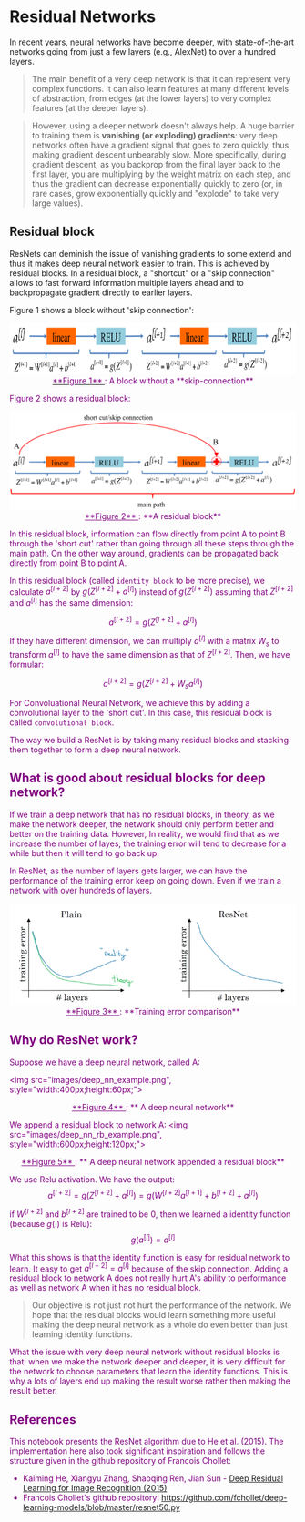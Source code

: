 
# Residual Networks

In recent years, neural networks have become deeper, with state-of-the-art networks going from just a few layers (e.g., AlexNet) to over a hundred layers.

> The main benefit of a very deep network is that it can represent very complex functions. It can also learn features at many different levels of abstraction, from edges (at the lower layers) to very complex features (at the deeper layers). 

> However, using a deeper network doesn't always help. A huge barrier to training them is <b>vanishing (or exploding) gradients</b>: very deep networks often have a gradient signal that goes to zero quickly, thus making gradient descent unbearably slow. More specifically, during gradient descent, as you backprop from the final layer back to the first layer, you are multiplying by the weight matrix on each step, and thus the gradient can decrease exponentially quickly to zero (or, in rare cases, grow exponentially quickly and "explode" to take very large values). 

## Residual block

ResNets can deminish the issue of vanishing gradients to some extend and thus it makes deep neural network easier to train. This is achieved by residual blocks. In a residual block, a "shortcut" or a "skip connection" allows to fast forward information multiple layers ahead and to backpropagate gradient directly to earlier layers.

Figure 1 shows a block without 'skip connection':

<img src="images/block_without_short_cut.png" style="width:800px;height:90px;">
<caption><center> <u> <font color='purple'> **Figure 1** </u><font color='purple'>  : A block without a **skip-connection** <br> </center></caption>

Figure 2 shows a residual block:

<img src="images/residual_block.png" style="width:800px">
<caption><center> <u> <font color='purple'> **Figure 2** </u><font color='purple'>  : **A residual block** <br> </center></caption>
    
In this residual block, information can flow directly from point A to point B through the 'short cut' rather than going through all these steps through the main path. On the other way around, gradients can be propagated back directly from point B to point A. 

In this residual block (called `identity block` to be more precise), we calculate $a^{[l+2]}$ by $g(Z^{[l+2]} + a^{[l]})$ instead of $g(Z^{[l+2]})$ assuming that $Z^{[l+2]}$ and $a^{[l]}$ has the same dimension:

$$ a^{[l+2]} = g(Z^{[l+2]} + a^{[l]}) $$

If they have different dimension, we can multiply $a^{[l]}$ with a matrix $W_s$ to transform $a^{[l]}$ to have the same dimension as that of $Z^{[l+2]}$. Then, we have formular:

$$ a^{[l+2]} = g(Z^{[l+2]} + W_s a^{[l]}) $$

For Convoluational Neural Network, we achieve this by adding a convolutional layer to the 'short cut'. In this case, this residual block is called `convolutional block`. 

The way we build a ResNet is by taking many residual blocks and stacking them together to form a deep neural network.

## What is good about residual blocks for deep network?

If we train a deep network that has no residual blocks, in theory, as we make the network deeper, the network should only perform better and better on the training data. However, In reality, we would find that as we increase the number of layes, the training error will tend to decrease for a while but then it will tend to go back up. 

In ResNet, as the number of layers gets larger, we can have the performance of the training error keep on going down. Even if we train a network with over hundreds of layers.

<img src="images/training_error_comparison.png">
<caption><center> <u> <font color='purple'> **Figure 3** </u><font color='purple'>  : **Training error comparison** <br> </center></caption>

## Why do ResNet work?

Suppose we have a deep neural network, called A:
    
<img src="images/deep_nn_example.png", style="width:400px;height:60px;">
<caption><center> <u> <font color='purple'> **Figure 4** </u><font color='purple'>  : ** A deep neural network** <br> </center></caption>

We append a residual block to network A:
<img src="images/deep_nn_rb_example.png", style="width:600px;height:120px;">
<caption><center> <u> <font color='purple'> **Figure 5** </u><font color='purple'>  : ** A deep neural network appended a residual block** <br> </center></caption>

We use Relu activation. We have the output:
    $$ a^{[l+2]} = g(Z^{[l+2]} + a^{[l]}) = g(W^{[l+2]}a^{[l+1]} + b^{[l+2]} + a^{[l]})$$

if $W^{[l+2]}$ and $b^{[l+2]}$ are trained to be 0, then we learned a identity function (because $g(.)$ is Relu):
    $$ g(a^{[l]}) = a^{[l]} $$

What this shows is that the identity function is easy for residual network to learn. It easy to get $a^{[l+2]} = a^{[l]}$ because of the skip connection. Adding a residual block to network A does not really hurt A's ability to performance as well as network A when it has no residual block.

> Our objective is not just not hurt the performance of the network. We hope that the residual blocks would learn something more useful making the deep neural network as a whole do even better than just learning identity functions.

What the issue with very deep neural network without residual blocks is that: when we make the network deeper and deeper, it is very difficult for the network to choose parameters that learn the identity functions. This is why a lots of layers end up making the result worse rather then making the result better.

## References 

This notebook presents the ResNet algorithm due to He et al. (2015). The implementation here also took significant inspiration and follows the structure given in the github repository of Francois Chollet: 

- Kaiming He, Xiangyu Zhang, Shaoqing Ren, Jian Sun - [Deep Residual Learning for Image Recognition (2015)](https://arxiv.org/abs/1512.03385)
- Francois Chollet's github repository: https://github.com/fchollet/deep-learning-models/blob/master/resnet50.py
